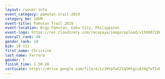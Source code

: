 ```yaml
---
layout: runner-info 
event_category: pamutan-trail-2019 
category_km: 10KM 
event-title: Pamutan Trail 2019 
event-location: Brgy Pamutan, Cebu City, Philippines 
event-logo: https://res.cloudinary.com/raceyaya/image/upload/v1569072806/logo/pamutan-trail_d8abrj.jpg 
overall_rank: 40
gender_rank: 10
bib: 10-111
first_name: Christine
last_name: Ferrera
gender: F
finish_time: 1-50-26
certicate: https://drive.google.com/file/d/1z1HYp7wC2IqSHtgis6JdgTwT2abbiPu0/view?usp=sharing
---
```

